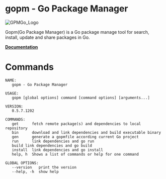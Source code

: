 gopm - Go Package Manager
=========================

![GPMGo_Logo](https://raw.github.com/gpmgo/gopmweb/master/static/img/gpmgo.png?raw=true)

Gopm(Go Package Manager) is a Go package manage tool for search, install, update and share packages in Go.

**[Documentation](https://github.com/gpmgo/docs)**

# Commands

```
NAME:
   gopm - Go Package Manager

USAGE:
   gopm [global options] command [command options] [arguments...]

VERSION:
   0.5.7.1202

COMMANDS:
   get      fetch remote package(s) and dependencies to local repository
   bin      download and link dependencies and build executable binary
   gen      generate a gopmfile according current Go project
   run      link dependencies and go run
   build link dependencies and go build
   install  link dependencies and go install
   help, h  Shows a list of commands or help for one command
   
GLOBAL OPTIONS:
   --version   print the version
   --help, -h  show help
```


